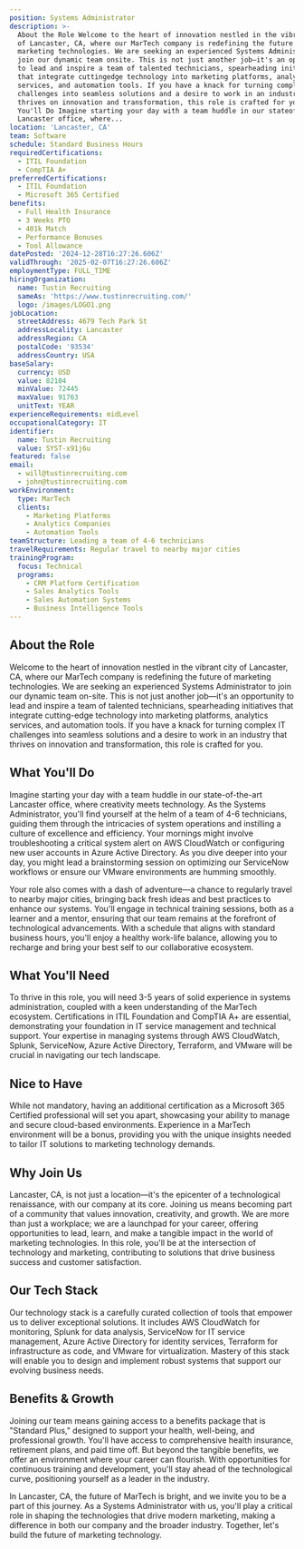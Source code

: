 ```yaml
---
position: Systems Administrator
description: >-
  About the Role Welcome to the heart of innovation nestled in the vibrant city
  of Lancaster, CA, where our MarTech company is redefining the future of
  marketing technologies. We are seeking an experienced Systems Administrator to
  join our dynamic team onsite. This is not just another job—it's an opportunity
  to lead and inspire a team of talented technicians, spearheading initiatives
  that integrate cuttingedge technology into marketing platforms, analytics
  services, and automation tools. If you have a knack for turning complex IT
  challenges into seamless solutions and a desire to work in an industry that
  thrives on innovation and transformation, this role is crafted for you. What
  You'll Do Imagine starting your day with a team huddle in our stateoftheart
  Lancaster office, where...
location: 'Lancaster, CA'
team: Software
schedule: Standard Business Hours
requiredCertifications:
  - ITIL Foundation
  - CompTIA A+
preferredCertifications:
  - ITIL Foundation
  - Microsoft 365 Certified
benefits:
  - Full Health Insurance
  - 3 Weeks PTO
  - 401k Match
  - Performance Bonuses
  - Tool Allowance
datePosted: '2024-12-28T16:27:26.606Z'
validThrough: '2025-02-07T16:27:26.606Z'
employmentType: FULL_TIME
hiringOrganization:
  name: Tustin Recruiting
  sameAs: 'https://www.tustinrecruiting.com/'
  logo: /images/LOGO1.png
jobLocation:
  streetAddress: 4679 Tech Park St
  addressLocality: Lancaster
  addressRegion: CA
  postalCode: '93534'
  addressCountry: USA
baseSalary:
  currency: USD
  value: 82104
  minValue: 72445
  maxValue: 91763
  unitText: YEAR
experienceRequirements: midLevel
occupationalCategory: IT
identifier:
  name: Tustin Recruiting
  value: SYST-x91j6u
featured: false
email:
  - will@tustinrecruiting.com
  - john@tustinrecruiting.com
workEnvironment:
  type: MarTech
  clients:
    - Marketing Platforms
    - Analytics Companies
    - Automation Tools
teamStructure: Leading a team of 4-6 technicians
travelRequirements: Regular travel to nearby major cities
trainingProgram:
  focus: Technical
  programs:
    - CRM Platform Certification
    - Sales Analytics Tools
    - Sales Automation Systems
    - Business Intelligence Tools
---
```




## About the Role

Welcome to the heart of innovation nestled in the vibrant city of Lancaster, CA, where our MarTech company is redefining the future of marketing technologies. We are seeking an experienced Systems Administrator to join our dynamic team on-site. This is not just another job—it's an opportunity to lead and inspire a team of talented technicians, spearheading initiatives that integrate cutting-edge technology into marketing platforms, analytics services, and automation tools. If you have a knack for turning complex IT challenges into seamless solutions and a desire to work in an industry that thrives on innovation and transformation, this role is crafted for you.

## What You'll Do

Imagine starting your day with a team huddle in our state-of-the-art Lancaster office, where creativity meets technology. As the Systems Administrator, you'll find yourself at the helm of a team of 4-6 technicians, guiding them through the intricacies of system operations and instilling a culture of excellence and efficiency. Your mornings might involve troubleshooting a critical system alert on AWS CloudWatch or configuring new user accounts in Azure Active Directory. As you dive deeper into your day, you might lead a brainstorming session on optimizing our ServiceNow workflows or ensure our VMware environments are humming smoothly.

Your role also comes with a dash of adventure—a chance to regularly travel to nearby major cities, bringing back fresh ideas and best practices to enhance our systems. You'll engage in technical training sessions, both as a learner and a mentor, ensuring that our team remains at the forefront of technological advancements. With a schedule that aligns with standard business hours, you'll enjoy a healthy work-life balance, allowing you to recharge and bring your best self to our collaborative ecosystem.

## What You'll Need

To thrive in this role, you will need 3-5 years of solid experience in systems administration, coupled with a keen understanding of the MarTech ecosystem. Certifications in ITIL Foundation and CompTIA A+ are essential, demonstrating your foundation in IT service management and technical support. Your expertise in managing systems through AWS CloudWatch, Splunk, ServiceNow, Azure Active Directory, Terraform, and VMware will be crucial in navigating our tech landscape.

## Nice to Have

While not mandatory, having an additional certification as a Microsoft 365 Certified professional will set you apart, showcasing your ability to manage and secure cloud-based environments. Experience in a MarTech environment will be a bonus, providing you with the unique insights needed to tailor IT solutions to marketing technology demands.

## Why Join Us

Lancaster, CA, is not just a location—it's the epicenter of a technological renaissance, with our company at its core. Joining us means becoming part of a community that values innovation, creativity, and growth. We are more than just a workplace; we are a launchpad for your career, offering opportunities to lead, learn, and make a tangible impact in the world of marketing technologies. In this role, you'll be at the intersection of technology and marketing, contributing to solutions that drive business success and customer satisfaction.

## Our Tech Stack

Our technology stack is a carefully curated collection of tools that empower us to deliver exceptional solutions. It includes AWS CloudWatch for monitoring, Splunk for data analysis, ServiceNow for IT service management, Azure Active Directory for identity services, Terraform for infrastructure as code, and VMware for virtualization. Mastery of this stack will enable you to design and implement robust systems that support our evolving business needs.

## Benefits & Growth

Joining our team means gaining access to a benefits package that is "Standard Plus," designed to support your health, well-being, and professional growth. You'll have access to comprehensive health insurance, retirement plans, and paid time off. But beyond the tangible benefits, we offer an environment where your career can flourish. With opportunities for continuous training and development, you'll stay ahead of the technological curve, positioning yourself as a leader in the industry.

In Lancaster, CA, the future of MarTech is bright, and we invite you to be a part of this journey. As a Systems Administrator with us, you'll play a critical role in shaping the technologies that drive modern marketing, making a difference in both our company and the broader industry. Together, let's build the future of marketing technology.
